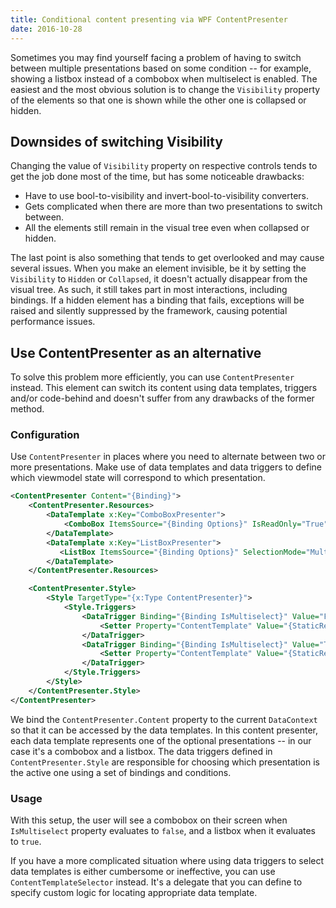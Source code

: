 ```yaml
---
title: Conditional content presenting via WPF ContentPresenter
date: 2016-10-28
---
```


Sometimes you may find yourself facing a problem of having to switch between multiple presentations based on some condition -- for example, showing a listbox instead of a combobox when multiselect is enabled. The easiest and the most obvious solution is to change the `Visibility` property of the elements so that one is shown while the other one is collapsed or hidden.

## Downsides of switching Visibility

Changing the value of `Visibility` property on respective controls tends to get the job done most of the time, but has some noticeable drawbacks:

- Have to use bool-to-visibility and invert-bool-to-visibility converters.
- Gets complicated when there are more than two presentations to switch between.
- All the elements still remain in the visual tree even when collapsed or hidden.

The last point is also something that tends to get overlooked and may cause several issues. When you make an element invisible, be it by setting the `Visibility` to `Hidden` or `Collapsed`, it doesn't actually disappear from the visual tree. As such, it still takes part in most interactions, including bindings. If a hidden element has a binding that fails, exceptions will be raised and silently suppressed by the framework, causing potential performance issues.

## Use ContentPresenter as an alternative

To solve this problem more efficiently, you can use `ContentPresenter` instead. This element can switch its content using data templates, triggers and/or code-behind and doesn't suffer from any drawbacks of the former method.

### Configuration

Use `ContentPresenter` in places where you need to alternate between two or more presentations. Make use of data templates and data triggers to define which viewmodel state will correspond to which presentation.

```xml
<ContentPresenter Content="{Binding}">
    <ContentPresenter.Resources>
        <DataTemplate x:Key="ComboBoxPresenter">
            <ComboBox ItemsSource="{Binding Options}" IsReadOnly="True" />
        </DataTemplate>
        <DataTemplate x:Key="ListBoxPresenter">
           <ListBox ItemsSource="{Binding Options}" SelectionMode="Multiple" />
        </DataTemplate>
    </ContentPresenter.Resources>

    <ContentPresenter.Style>
        <Style TargetType="{x:Type ContentPresenter}">
            <Style.Triggers>
                <DataTrigger Binding="{Binding IsMultiselect}" Value="False">
                    <Setter Property="ContentTemplate" Value="{StaticResource ComboBoxPresenter}" />
                </DataTrigger>
                <DataTrigger Binding="{Binding IsMultiselect}" Value="True">
                    <Setter Property="ContentTemplate" Value="{StaticResource ListBoxPresenter}" />
                </DataTrigger>
            </Style.Triggers>
        </Style>
    </ContentPresenter.Style>
</ContentPresenter>
```

We bind the `ContentPresenter.Content` property to the current `DataContext` so that it can be accessed by the data templates. In this content presenter, each data template represents one of the optional presentations -- in our case it's a combobox and a listbox. The data triggers defined in `ContentPresenter.Style` are responsible for choosing which presentation is the active one using a set of bindings and conditions.

### Usage

With this setup, the user will see a combobox on their screen when `IsMultiselect` property evaluates to `false`, and a listbox when it evaluates to `true`.

If you have a more complicated situation where using data triggers to select data templates is either cumbersome or ineffective, you can use `ContentTemplateSelector` instead. It's a delegate that you can define to specify custom logic for locating appropriate data template.
